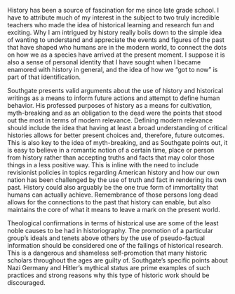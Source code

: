 History has been a source of fascination for me since late grade school.  I have to attribute much of my interest in the subject to two truly incredible teachers who made the idea of historical learning and research fun and exciting.  Why I am intrigued by history really boils down to the simple idea of wanting to understand and appreciate the events and figures of the past that have shaped who humans are in the modern world, to connect the dots on how we as a species have arrived at the present moment.  I suppose it is also a sense of personal identity that I have sought when I became enamored with history in general, and the idea of how we “got to now” is part of that identification.

Southgate presents valid arguments about the use of history and historical writings as a means to inform future actions and attempt to define human behavior.  His professed purposes of history as a means for cultivation, myth-breaking and as an obligation to the dead were the points that stood out the most in terms of modern relevance.  Defining modern relevance should include the idea that having at least a broad understanding of critical histories allows for better present choices and, therefore, future outcomes.  This is also key to the idea of myth-breaking, and as Southgate points out, it is easy to believe in a romantic notion of a certain time, place or person from history rather than accepting truths and facts that may color those things in a less positive way.  This is inline with the need to include revisionist policies in topics regarding American history and how our own nation has been challenged by the use of truth and fact in rendering its own past.  History could also arguably be the one true form of immortality that humans can actually achieve.  Remembrance of those persons long dead allows for the connections to the past that history can enable, but also maintains the core of what it means to leave a mark on the present world.

Theological confirmations in terms of historical use are some of the least noble causes to be had in historiography.  The promotion of a particular group’s ideals and tenets above others by the use of pseudo-factual information should be considered one of the failings of historical research.  This is a dangerous and shameless self-promotion that many historic scholars throughout the ages are guilty of.  Southgate’s specific points about Nazi Germany and Hitler’s mythical status are prime examples of such practices and strong reasons why this type of historic work should be discouraged.
